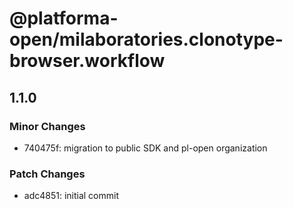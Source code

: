 # @platforma-open/milaboratories.clonotype-browser.workflow

## 1.1.0

### Minor Changes

- 740475f: migration to public SDK and pl-open organization

### Patch Changes

- adc4851: initial commit
